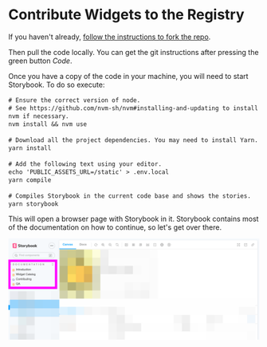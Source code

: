 # Contribute Widgets to the Registry

If you haven't already, [follow the instructions to fork the repo](https://js-widgets.github.io/registry-starterkit-react/main/storybook/?path=%2Fstory%2Fdocumentation-configure-deployment--page).

Then pull the code locally. You can get the git instructions after pressing the green button _Code_.

Once you have a copy of the code in your machine, you will need to start Storybook. To do so execute:

```console
# Ensure the correct version of node.
# See https://github.com/nvm-sh/nvm#installing-and-updating to install nvm if necessary.
nvm install && nvm use

# Download all the project dependencies. You may need to install Yarn.
yarn install

# Add the following text using your editor.
echo 'PUBLIC_ASSETS_URL=/static' > .env.local
yarn compile

# Compiles Storybook in the current code base and shows the stories.
yarn storybook
```

This will open a browser page with Storybook in it. Storybook contains most of
the documentation on how to continue, so let's get over there.

![img.png](public/docs/2-docs-section.png)
